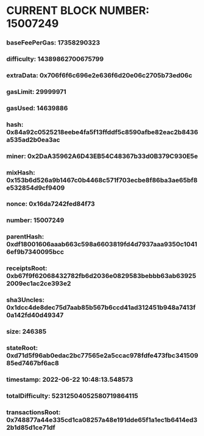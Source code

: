 # CURRENT BLOCK NUMBER: 15007249

### baseFeePerGas: 17358290323
### difficulty: 14389862700675799
### extraData: 0x706f6f6c696e2e636f6d20e06c2705b73ed06c
### gasLimit: 29999971
### gasUsed: 14639886
### hash: 0x84a92c0525218eebe4fa5f13ffddf5c8590afbe82eac2b8436a535ad2b0ea3ac
### miner: 0x2DaA35962A6D43EB54C48367b33d0B379C930E5e
### mixHash: 0x153b6d526a9b1467c0b4468c571f703ecbe8f86ba3ae65bf8e532854d9cf9409
### nonce: 0x16da7242fed84f73
### number: 15007249
### parentHash: 0xdf18001606aaab663c598a6603819fd4d7937aaa9350c10416ef9b7340095bcc
### receiptsRoot: 0xb67f9f62068432782fb6d2036e0829583bebbb63ab639252009ec1ac2ce393e2
### sha3Uncles: 0x1dcc4de8dec75d7aab85b567b6ccd41ad312451b948a7413f0a142fd40d49347
### size: 246385
### stateRoot: 0xd71d5f96ab0edac2bc77565e2a5ccac978fdfe473fbc34150985ed7467bf6ac8
### timestamp: 2022-06-22 10:48:13.548573
### totalDifficulty: 52312504052580719864115
### transactionsRoot: 0x748877a44e335cd1ca08257a48e191dde65f1a1ec1b6414ed32b1d85d1ce71df

